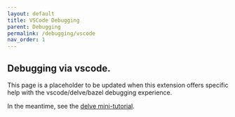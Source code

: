 ```yaml
---
layout: default
title: VSCode Debugging
parent: Debugging
permalink: /debugging/vscode
nav_order: 1
---
```


## Debugging via vscode.

<p></p>

This page is a placeholder to be updated when this extension offers specific
help with the vscode/delve/bazel debugging experience.

In the meantime, see the [delve
mini-tutorial](/bazel-stack-vscode-go/debugging/delve).